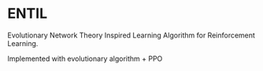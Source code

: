 # ENTIL
Evolutionary Network Theory Inspired Learning Algorithm for Reinforcement Learning.

Implemented with evolutionary algorithm + PPO
